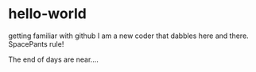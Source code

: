# hello-world
getting familiar with github
I am a new coder that dabbles here and there. SpacePants rule!


The end of days are near....
